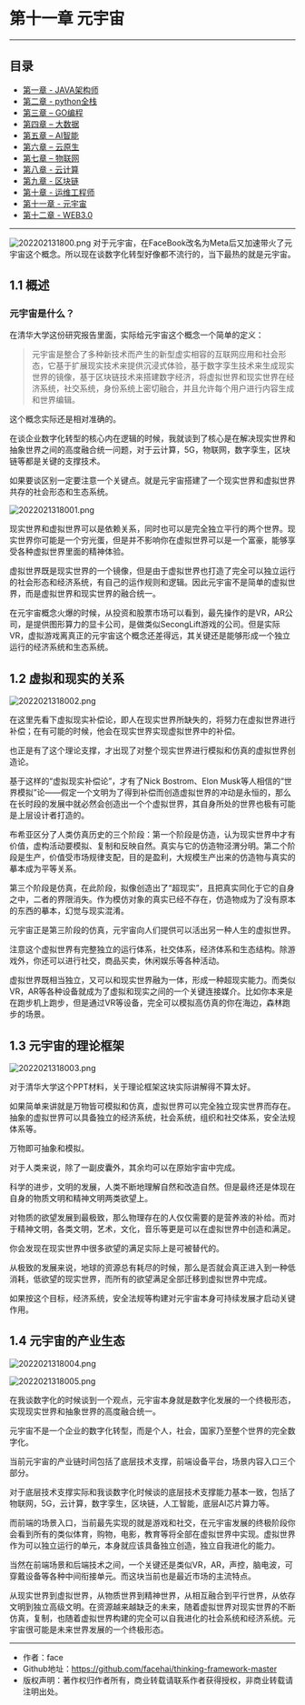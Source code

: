 # 第十一章 元宇宙

------
## 目录
- [第一章 - JAVA架构师](JAVA架构师.md)
- [第二章 - python全栈](python全栈.md)
- [第三章 – GO编程](GO编程.md)
- [第四章 – 大数据](大数据.md)
- [第五章 – AI智能](AI智能.md)
- [第六章 – 云原生](云原生.md)
- [第七章 – 物联网](物联网.md)
- [第八章 - 云计算](云计算.md)
- [第九章 - 区块链](区块链.md)
- [第十章 - 运维工程师](运维工程师.md)
- [第十一章 - 元宇宙](11.1初识元宇宙.md)
- [第十二章 - WEB3.0](WEB3.0.md)
------

![202202131800.png](screenshot/202202131800.png)
对于元宇宙，在FaceBook改名为Meta后又加速带火了元宇宙这个概念。所以现在谈数字化转型好像都不流行的，当下最热的就是元宇宙。

## 1.1 概述
### 元宇宙是什么？
在清华大学这份研究报告里面，实际给元宇宙这个概念一个简单的定义：
> 元宇宙是整合了多种新技术而产生的新型虚实相容的互联网应用和社会形态，它基于扩展现实技术来提供沉浸式体验，基于数字孪生技术来生成现实世界的镜像，基于区块链技术来搭建数字经济，将虚拟世界和现实世界在经济系统，社交系统，身份系统上密切融合，并且允许每个用户进行内容生成和世界编辑。

这个概念实际还是相对准确的。

在谈企业数字化转型的核心内在逻辑的时候，我就谈到了核心是在解决现实世界和抽象世界之间的高度融合统一问题，对于云计算，5G，物联网，数字孪生，区块链等都是关键的支撑技术。

如果要谈区别一定要注意一个关键点。就是元宇宙搭建了一个现实世界和虚拟世界共存的社会形态和生态系统。

![2022021318001.png](screenshot/2022021318001.png)

现实世界和虚拟世界可以是依赖关系，同时也可以是完全独立平行的两个世界。现实世界你可能是一个穷光蛋，但是并不影响你在虚拟世界可以是一个富豪，能够享受各种虚拟世界里面的精神体验。

虚拟世界既是现实世界的一个镜像，但是由于虚拟世界也打造了完全可以独立运行的社会形态和经济系统，有自己的运作规则和逻辑。因此元宇宙不是简单的虚拟世界，而是虚拟世界和现实世界的融合统一。

在元宇宙概念火爆的时候，从投资和股票市场可以看到，最先操作的是VR，AR公司，是提供图形算力的显卡公司，是做类似SecongLift游戏的公司。但是实际VR，虚拟游戏离真正的元宇宙这个概念还差得远，其关键还是能够形成一个独立运行的经济系统和生态系统。

## 1.2 虚拟和现实的关系
![2022021318002.png](screenshot/2022021318002.png)

在这里先看下虚拟现实补偿论，即人在现实世界所缺失的，将努力在虚拟世界进行补偿；在有可能的时候，他会在现实世界实现虚拟世界中的补偿。

也正是有了这个理论支撑，才出现了对整个现实世界进行模拟和仿真的虚拟世界创造论。

基于这样的“虚拟现实补偿论”，才有了Nick Bostrom、Elon Musk等人相信的“世界模拟”论——假定一个文明为了得到补偿而创造虚拟世界的冲动是永恒的，那么在长时段的发展中就必然会创造出一个个虚拟世界，其自身所处的世界也极有可能是上层设计者打造的。

布希亚区分了人类仿真历史的三个阶段：第一个阶段是仿造，认为现实世界中才有价值，虚构活动要模拟、复制和反映自然。真实与它的仿造物泾渭分明。第二个阶段是生产，价值受市场规律支配，目的是盈利，大规模生产出来的仿造物与真实的摹本成为平等关系。

第三个阶段是仿真，在此阶段，拟像创造出了“超现实”，且把真实同化于它的自身之中，二者的界限消失。作为模仿对象的真实已经不存在，仿造物成为了没有原本的东西的摹本，幻觉与现实混淆。

元宇宙正是第三阶段的仿真，元宇宙向人们提供可以活出另一种人生的虚拟世界。

注意这个虚拟世界有完整独立的运行体系，社交体系，经济体系和生态结构。除游戏外，你还可以进行社交，商品买卖，休闲娱乐等各种活动。

虚拟世界既相当独立，又可以和现实世界融为一体，形成一种超现实能力。而类似VR，AR等各种设备就成为了虚拟和现实之间的一个关键连接媒介。比如你本来是在跑步机上跑步，但是通过VR等设备，完全可以模拟高仿真的你在海边，森林跑步的场景。

## 1.3 元宇宙的理论框架
![2022021318003.png](screenshot/2022021318003.png)

对于清华大学这个PPT材料，关于理论框架这块实际讲解得不算太好。

如果简单来讲就是万物皆可模拟和仿真，虚拟世界可以完全独立现实世界而存在。抽象的虚拟世界可以具备独立的经济系统，社会系统，组织和社交体系，安全法规体系等。

万物即可抽象和模拟。

对于人类来说，除了一副皮囊外，其余均可以在原始宇宙中完成。

科学的进步，文明的发展，人类不断地理解自然和改造自然。但是最终还是体现在自身的物质文明和精神文明两类欲望上。

对物质的欲望发展到最极致，那么物理存在的人仅仅需要的是营养液的补给。而对于精神文明，各类文明，艺术，文化，音乐等更是可以在虚拟世界中创造和满足。

你会发现在现实世界中很多欲望的满足实际上是可被替代的。

从极致的发展来说，地球的资源总有耗尽的时候，那么是否就会真正进入到一种低消耗，低欲望的现实世界，而所有的欲望满足全部迁移到虚拟世界中完成。

如果按这个目标，经济系统，安全法规等构建对元宇宙本身可持续发展才启动关键作用。

## 1.4 元宇宙的产业生态
![2022021318004.png](screenshot/2022021318004.png)

![2022021318005.png](screenshot/2022021318005.png)

在我谈数字化的时候谈到一个观点，元宇宙本身就是数字化发展的一个终极形态，实现现实世界和抽象世界的高度融合统一。

元宇宙不是一个企业的数字化转型，而是个人，社会，国家乃至整个世界的完全数字化。

当前元宇宙的产业链时间包括了底层技术支撑，前端设备平台，场景内容入口三个部分。

对于底层技术支撑实际和我谈数字化时候谈的底层技术支撑能力基本一致，包括了物联网，5G，云计算，数字孪生，区块链，人工智能，底层AI芯片算力等。

而前端的场景入口，当前最先实现的就是游戏和社交，在元宇宙发展的终极阶段你会看到所有的类似体育，购物，电影，教育等将全部在虚拟世界中实现。虚拟世界作为可以独立运行的单元，本身就应该具备独立创造，独立自我进化的能力。

当然在前端场景和后端技术之间，一个关键还是类似VR，AR，声控，脑电波，可穿戴设备等各种中间衔接单元。而这块当前也是最近市场的主流特点。

从现实世界到虚拟世界，从物质世界到精神世界，从相互融合到平行世界，从依存文明到独立高级文明。在资源越来越缺乏的未来，随着虚拟世界对现实世界的不断仿真，复制，也随着虚拟世界构建的完全可以自我进化的社会系统和经济系统。元宇宙很可能是未来世界发展的一个终极形态。



---
- 作者：face
- Github地址：https://github.com/facehai/thinking-framework-master
- 版权声明：著作权归作者所有，商业转载请联系作者获得授权，非商业转载请注明出处。
